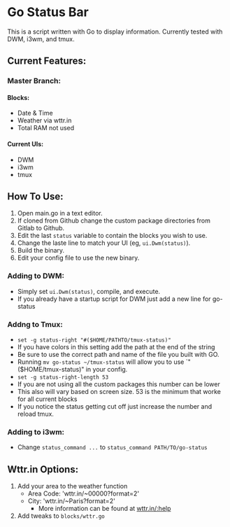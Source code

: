 # Go Status Bar
This is a script written with Go to display information. Currently tested with DWM, i3wm, and tmux.

## Current Features:
### Master Branch:
#### Blocks:
- Date & Time
- Weather via wttr.in
- Total RAM not used
#### Current UIs:
- DWM
- i3wm
- tmux

## How To Use:
1. Open main.go in a text editor.
1. If cloned from Github change the custom package directories from Gitlab to Github.
2. Edit the last `status` variable to contain the blocks you wish to use.
3. Change the laste line to match your UI (eg, `ui.Dwm(status)`).
4. Build the binary.
5. Edit your config file to use the new binary.

### Adding to DWM:
- Simply set `ui.Dwm(status)`, compile, and execute.
- If you already have a startup script for DWM just add a new line for go-status

### Addng to Tmux:
- `set -g status-right "#($HOME/PATHTO/tmux-status)"`
 - If you have colors in this setting add the path at the end of the string
 - Be sure to use the correct path and name of the file you built with GO.
 - Running `mv go-status ~/tmux-status` will allow you to use `"($HOME/tmux-status)" in your config.
- `set -g status-right-length 53`
 - If you are not using all the custom packages this number can be lower
 - This also will vary based on screen size. 53 is the minimum that worke for all current blocks
 - If you notice the status getting cut off just increase the number and reload tmux.

### Adding to i3wm:
- Change `status_command ...` to `status_command PATH/TO/go-status`

## Wttr.in Options:
1. Add your area to the weather function
   - Area Code: 'wttr.in/~00000?format=2' 
   - City: 'wttr.in/~Paris?format=2'
	 - More information can be found at [wttr.in/:help](https://wttr.in/:help)
2. Add tweaks to `blocks/wttr.go`

